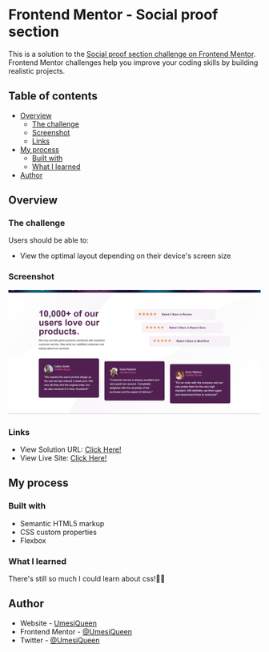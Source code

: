 # Frontend Mentor - Social proof section

This is a solution to the [Social proof section challenge on Frontend Mentor](https://www.frontendmentor.io/challenges/social-proof-section-6e0qTv_bA). Frontend Mentor challenges help you improve your coding skills by building realistic projects. 


## Table of contents

- [Overview](#overview)
  - [The challenge](#the-challenge)
  - [Screenshot](#screenshot)
  - [Links](#links)
- [My process](#my-process)
  - [Built with](#built-with)
  - [What I learned](#what-i-learned)
- [Author](#author)


## Overview

### The challenge

Users should be able to:

- View the optimal layout depending on their device's screen size

### Screenshot
![Alt text](images/Screenshot.png?raw=true)

### Links

- View Solution URL: [Click Here!](https://www.frontendmentor.io/solutions/social-proof-section-solution-71lqI9wTaf)
- View Live Site: [Click Here!](https://umesiqueen.github.io/Social-Proof-Section/)

## My process

### Built with

- Semantic HTML5 markup
- CSS custom properties
- Flexbox


### What I learned
  There's still so much I could learn about css!🤦‍♀️

## Author

- Website - [UmesiQueen](https://umesiqueen.github.io/UmesiQueen/)
- Frontend Mentor - [@UmesiQueen](https://www.frontendmentor.io/profile/UmesiQueen)
- Twitter - [@UmesiQueen](https://www.twitter.com/UmesiQueen)


